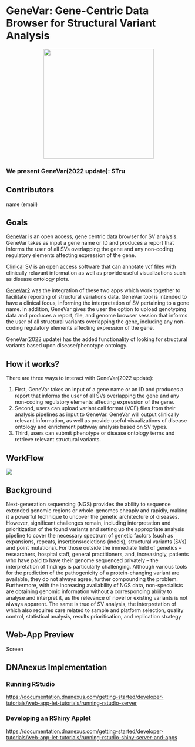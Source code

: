 # GeneVar: Gene-Centric Data Browser for Structural Variant Analysis

<p align="center">
  <img width="300" height="300" src="https://user-images.githubusercontent.com/82537630/195174788-6acc9837-e610-4ad2-8211-48a19debf30f.png">
 
</p>

### We present GeneVar(2022 update): STru

## Contributors

name (email)


## Goals

[GeneVar](https://github.com/collaborativebioinformatics/GeneVar) is an open access, gene centric data browser for SV analysis. GeneVar takes as input a gene name or ID and produces a report that informs the user of all SVs overlapping the gene and any non-coding regulatory elements affecting expression of the gene.

[Clinical SV](https://github.com/collaborativebioinformatics/clinical_SVs) is an open access software that can annotate vcf files with clinically relavant information as well as provide useful visualizations such as disease ontology plots.

[GeneVar2](https://github.com/collaborativebioinformatics/GeneVar2) was the integration of these two apps which work together to facilitate reporting of structural variations data. GeneVar tool is intended to have a clinical focus, informing the interpretation of SV pertaining to a gene name. In addition, GeneVar gives the user the option to upload genotyping data and produces a report, file, and genome browser session that informs the user of all structural variants overlapping the gene, including any non-coding regulatory elements affecting expression of the gene.

GeneVar(2022 update) has the added functionality of looking for structural variants based upon disease/phenotype ontology.

## How it works?

There are three ways to interact with GeneVar(2022 update):
1. First, GeneVar takes an input of a gene name or an ID and produces a report that informs the user of all SVs overlapping the gene and any non-coding regulatory elements affecting expression of the gene. 
2. Second, users can upload variant call format (VCF) files from their analysis pipelines as input to GeneVar. GeneVar will output clinically relevant information, as well as provide useful visualizations of disease ontology and enrichment pathway analysis based on SV types. 
3. Third, users can submit phenotype or disease ontology terms and retrieve relevant structural variants.


## WorkFlow

![](genevar-22.png)


## Background

Next-generation sequencing (NGS) provides the ability to sequence extended genomic regions or whole-genomes cheaply and rapidly, making it a powerful technique to uncover the genetic architecture of diseases. However, significant challenges remain, including interpretation and prioritization of the found variants and setting up the appropriate analysis pipeline to cover the necessary spectrum of genetic factors (such as expansions, repeats, insertions/deletions (indels), structural variants (SVs) and point mutations). For those outside the immediate field of genetics – researchers, hospital staff, general practitioners, and, increasingly, patients who have paid to have their genome sequenced privately – the interpretation of findings is particularly challenging. Although various tools for the prediction of the pathogenicity of a protein-changing variant are available, they do not always agree, further compounding the problem. Furthermore, with the increasing availability of NGS data, non-specialists are obtaining genomic information without a corresponding ability to analyse and interpret it, as the relevance of novel or existing variants is not always apparent. The same is true of SV analysis, the interpretation of which also requires care related to sample and platform selection, quality control, statistical analysis, results prioritisation, and replication strategy


## Web-App Preview

Screen


## DNAnexus Implementation

### Running RStudio

https://documentation.dnanexus.com/getting-started/developer-tutorials/web-app-let-tutorials/running-rstudio-server

### Developing an RShiny Applet

https://documentation.dnanexus.com/getting-started/developer-tutorials/web-app-let-tutorials/running-rstudio-shiny-server-and-apps

